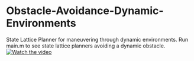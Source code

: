 # Obstacle-Avoidance-Dynamic-Environments
State Lattice Planner for maneuvering through dynamic environments.
Run main.m to see state lattice planners avoiding a dynamic obstacle. 
![]()
[![Watch the video](http://i3.ytimg.com/vi/_eP7TIjUnO8/maxresdefault.jpg)](https://youtu.be/_eP7TIjUnO8)
